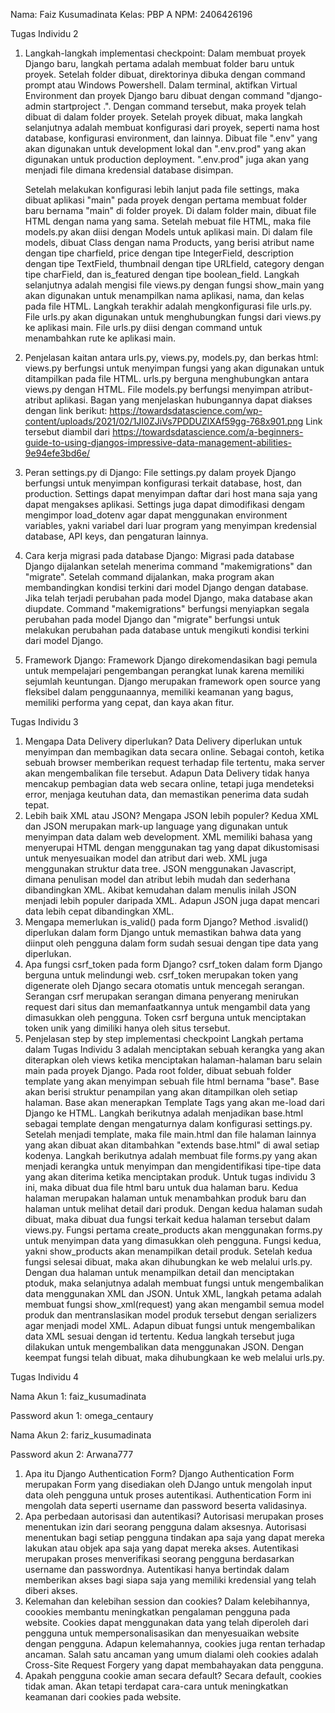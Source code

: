 Nama: Faiz Kusumadinata
Kelas: PBP A
NPM: 2406426196

Tugas Individu 2
1. Langkah-langkah implementasi checkpoint: 
   Dalam membuat proyek Django baru, langkah pertama adalah membuat folder baru untuk proyek. Setelah folder dibuat, direktorinya dibuka dengan command prompt atau Windows Powershell. Dalam terminal, aktifkan Virtual Environment dan proyek Django baru dibuat dengan command "django-admin startproject <proyek> .". Dengan command tersebut, maka proyek telah dibuat di dalam folder proyek. Setelah proyek dibuat, maka langkah selanjutnya adalah membuat konfigurasi dari proyek, seperti nama host database, konfigurasi environment, dan lainnya. Dibuat file ".env" yang akan digunakan untuk development lokal dan ".env.prod" yang akan digunakan untuk production deployment. ".env.prod" juga akan yang menjadi file dimana kredensial database disimpan.
   
   Setelah melakukan konfigurasi lebih lanjut pada file settings, maka dibuat aplikasi "main" pada proyek dengan pertama membuat folder baru bernama "main" di folder proyek. Di dalam folder main, dibuat file HTML dengan nama yang sama. Setelah mebuat file HTML, maka file models.py akan diisi dengan Models untuk aplikasi main. Di dalam file models, dibuat Class dengan nama Products, yang berisi atribut name dengan tipe charfield, price dengan tipe IntegerField, description dengan tipe TextField, thumbnail dengan tipe URLfield, category dengan tipe charField, dan is_featured dengan tipe boolean_field. Langkah selanjutnya adalah mengisi file views.py dengan fungsi show_main yang akan digunakan untuk menampilkan nama aplikasi, nama, dan kelas pada file HTML. Langkah terakhir adalah mengkonfigurasi file urls.py. File urls.py akan digunakan untuk menghubungkan fungsi dari views.py ke aplikasi main. File urls.py diisi dengan command untuk menambahkan rute ke aplikasi main.
   
3. Penjelasan kaitan antara urls.py, views.py, models.py, dan berkas html: 
   views.py berfungsi untuk menyimpan fungsi yang akan digunakan untuk ditampilkan pada file HTML. urls.py berguna menghubungkan antara views.py dengan HTML. File models.py berfungsi menyimpan atribut-atribut aplikasi. Bagan yang menjelaskan hubungannya dapat diakses dengan link berikut: https://towardsdatascience.com/wp-content/uploads/2021/02/1JI0ZJiVs7PDDUZlXAf59gg-768x901.png
   Link tersebut diambil dari https://towardsdatascience.com/a-beginners-guide-to-using-djangos-impressive-data-management-abilities-9e94efe3bd6e/
   
4. Peran settings.py di Django: 
   File settings.py dalam proyek Django berfungsi untuk menyimpan konfigurasi terkait database, host, dan production. Settings dapat menyimpan daftar dari host mana saja yang dapat mengakses aplikasi. Settings juga dapat dimodifikasi dengam mengimpor load_dotenv agar dapat menggunakan environment variables, yakni variabel dari luar program yang menyimpan kredensial database, API keys, dan pengaturan lainnya.
   
5. Cara kerja migrasi pada database Django: 
   Migrasi pada database Django dijalankan setelah menerima command "makemigrations" dan "migrate". Setelah command dijalankan, maka program akan membandingkan kondisi terkini dari model Django dengan database. Jika telah terjadi perubahan pada model Django, maka database akan diupdate. Command "makemigrations" berfungsi menyiapkan segala perubahan pada model Django dan "migrate" berfungsi untuk melakukan perubahan pada database untuk mengikuti kondisi terkini dari model Django.
   
6. Framework Django: 
   Framework Django direkomendasikan bagi pemula untuk mempelajari pengembangan perangkat lunak karena memiliki sejumlah keuntungan. Django merupakan framework open source yang fleksibel dalam penggunaannya, memiliki keamanan yang bagus, memiliki performa yang cepat, dan kaya akan fitur.



Tugas Individu 3
1. Mengapa Data Delivery diperlukan?
   Data Delivery diperlukan untuk menyimpan dan membagikan data secara online. Sebagai contoh, ketika sebuah browser memberikan request terhadap file tertentu, maka server akan mengembalikan file tersebut. Adapun Data Delivery tidak hanya mencakup pembagian data web secara online, tetapi juga mendeteksi error, menjaga keutuhan data, dan memastikan penerima data sudah tepat.
2. Lebih baik XML atau JSON? Mengapa JSON lebih populer?
   Kedua XML dan JSON merupakan mark-up language yang digunakan untuk menyimpan data dalam web development. XML memiliki bahasa yang menyerupai HTML dengan menggunakan tag yang dapat dikustomisasi untuk menyesuaikan model dan atribut dari web. XML juga menggunakan struktur data tree. JSON menggunakan Javascript, dimana penulisan model dan atribut lebih mudah dan sederhana dibandingkan XML. Akibat kemudahan dalam menulis inilah JSON menjadi lebih populer daripada XML. Adapun JSON juga dapat mencari data lebih cepat dibandingkan XML.
3. Mengapa memerlukan is_valid() pada form Django?
   Method .isvalid() diperlukan dalam form Django untuk memastikan bahwa data yang diinput oleh pengguna dalam form sudah sesuai dengan tipe data yang diperlukan.
4. Apa fungsi csrf_token pada form Django?
   csrf_token dalam form Django berguna untuk melindungi web. csrf_token merupakan token yang digenerate oleh Django secara otomatis untuk mencegah serangan. Serangan csrf merupakan serangan dimana penyerang menirukan request dari situs dan memanfaatkannya untuk mengambil data yang dimasukkan oleh pengguna. Token csrf berguna untuk menciptakan token unik yang dimiliki hanya oleh situs tersebut.
5. Penjelasan step by step implementasi checkpoint
   Langkah pertama dalam Tugas Individu 3 adalah menciptakan sebuah kerangka yang akan diterapkan oleh views ketika menciptakan halaman-halaman baru selain main pada proyek Django. Pada root folder, dibuat sebuah folder template yang akan menyimpan sebuah file html bernama "base". Base akan berisi struktur penampilan yang akan ditampilkan oleh setiap halaman. Base akan menerapkan Template Tags yang akan me-load dari Django ke HTML. Langkah berikutnya adalah menjadikan base.html sebagai template dengan mengaturnya dalam konfigurasi settings.py. Setelah menjadi template, maka file main.html dan file halaman lainnya yang akan dibuat akan ditambahkan "extends base.html" di awal setiap kodenya.
   Langkah berikutnya adalah membuat file forms.py yang akan menjadi kerangka untuk menyimpan dan mengidentifikasi tipe-tipe data yang akan diterima ketika menciptakan produk. Untuk tugas individu 3 ini, maka dibuat dua file html baru untuk dua halaman baru. Kedua halaman merupakan halaman untuk menambahkan produk baru dan halaman untuk melihat detail dari produk. Dengan kedua halaman sudah dibuat, maka dibuat dua fungsi terkait kedua halaman tersebut dalam views.py. Fungsi pertama create_products akan menggunakan forms.py untuk menyimpan data yang dimasukkan oleh pengguna. Fungsi kedua, yakni show_products akan menampilkan detail produk. Setelah kedua fungsi selesai dibuat, maka akan dihubungkan ke web melalui urls.py.
   Dengan dua halaman untuk menampilkan detail dan menciptakan ptoduk, maka selanjutnya adalah membuat fungsi untuk mengembalikan data menggunakan XML dan JSON. Untuk XML, langkah petama adalah membuat fungsi show_xml(request) yang akan mengambil semua model produk dan mentranslasikan model produk tersebut dengan serializers agar menjadi model XML. Adapun dibuat fungsi untuk mengembalikan data XML sesuai dengan id tertentu. Kedua langkah tersebut juga dilakukan untuk mengembalikan data menggunakan JSON. Dengan keempat fungsi telah dibuat, maka dihubungkaan ke web melalui urls.py.


Tugas Individu 4

Nama Akun 1: faiz_kusumadinata

Password akun 1: omega_centaury

Nama Akun 2: fariz_kusumadinata

Password akun 2: Arwana777 

1. Apa itu Django Authentication Form?
   Django Authentication Form merupakan Form yang disediakan oleh DJango untuk mengolah input data oleh pengguna untuk proses autentikasi. Authentication Form ini mengolah data seperti username dan password beserta validasinya.
3. Apa perbedaan autorisasi dan autentikasi?
   Autorisasi merupakan proses menentukan izin dari seorang pengguna dalam aksesnya. Autorisasi menentukan bagi setiap pengguna tindakan apa saja yang dapat mereka lakukan atau objek apa saja yang dapat mereka akses. Autentikasi merupakan proses menverifikasi seorang pengguna berdasarkan username dan passwordnya. Autentikasi hanya bertindak dalam memberikan akses bagi siapa saja yang memiliki kredensial yang telah diberi akses.
5. Kelemahan dan kelebihan session dan cookies?
   Dalam kelebihannya, coookies membantu meningkatkan pengalaman pengguna pada website. Cookies dapat menggunakan data yang telah diperoleh dari pengguna untuk mempersonalisasikan dan menyesuaikan website dengan pengguna. Adapun kelemahannya, cookies juga rentan terhadap ancaman. Salah satu ancaman yang umum dialami oleh cookies adalah Cross-Site Request Forgery yang dapat membahayakan data pengguna.
7. Apakah pengguna cookie aman secara default?
   Secara default, cookies tidak aman. Akan tetapi terdapat cara-cara untuk meningkatkan keamanan dari cookies pada website.





